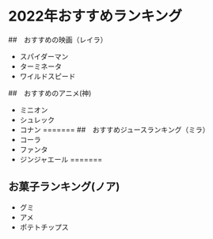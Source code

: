 # 2022年おすすめランキング

##　おすすめの映画（レイラ）

- スパイダーマン
- ターミネータ
- ワイルドスピード


##　おすすめのアニメ(神)

- ミニオン
- シュレック
- コナン
=======
##　おすすめジュースランキング（ミラ）
- コーラ
- ファンタ
- ジンジャエール
=======
## お菓子ランキング(ノア)
- グミ
- アメ
- ポテトチップス


